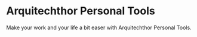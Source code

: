 # Arquitechthor Personal Tools
Make your work and your life a bit easer with Arquitechthor Personal Tools.
